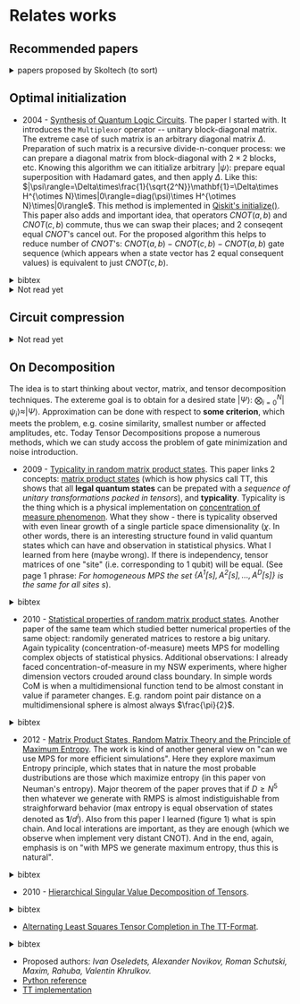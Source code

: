 # Relates works

## Recommended papers
<details>
<summary>papers proposed by Skoltech (to sort)</summary>

- 2020 - [Randomized algorithms for fast computation of low rank tensor ring model](https://iopscience.iop.org/article/10.1088/2632-2153/abad87/meta)
<details>
<summary>bibtex</summary>

```
@article{Ahmadi_Asl_2020,
	doi = {10.1088/2632-2153/abad87},
	url = {https://doi.org/10.1088/2632-2153/abad87},
	year = 2020,
	month = {dec},
	publisher = {{IOP} Publishing},
	volume = {2},
	number = {1},
	pages = {011001},
	author = {Salman Ahmadi-Asl and Andrzej Cichocki and Anh Huy Phan and Maame G Asante-Mensah and Mirfarid Musavian Ghazani and Toshihisa Tanaka and Ivan Oseledets},
	title = {Randomized algorithms for fast computation of low rank tensor ring model},
	journal = {Machine Learning: Science and Technology}
}
```
</details>

- 2022 - [How to Train Unstable Looped Tensor Network](https://arxiv.org/abs/2203.02617)

- 2022 - [TTOpt: A Maximum Volume Quantized Tensor Train-based Optimization and its Application to Reinforcement Learning](https://arxiv.org/abs/2205.00293)
<details>
<summary>bibtex</summary>

```
@misc{TTOps,
  doi = {10.48550/ARXIV.2205.00293},
  url = {https://arxiv.org/abs/2205.00293},
  author = {Sozykin, Konstantin and Chertkov, Andrei and Schutski, Roman and Phan, Anh-Huy and Cichocki, Andrzej and Oseledets, Ivan},
  keywords = {Machine Learning (cs.LG), Neural and Evolutionary Computing (cs.NE), Optimization and Control (math.OC), FOS: Computer and information sciences, FOS: Computer and information sciences, FOS: Mathematics, FOS: Mathematics},
```
</details>


</details>


## Optimal initialization

- 2004 - [Synthesis of Quantum Logic Circuits](https://arxiv.org/abs/quant-ph/0406176). The paper I started with. It introduces the `Multiplexor` operator -- unitary block-diagonal matrix. The extreme case of such matrix is an arbitrary diagonal matrix $\Delta$. Preparation of such matrix is a recursive divide-n-conquer process: we can prepare a diagonal matrix from block-diagonal with $2\times2$ blocks, etc. Knowing this algorithm we can ititialize arbitrary $|\psi\rangle$: prepare equal superposition with Hadamard gates, and then apply $\Delta$. Like this: $|\psi\rangle=\Delta\times\frac{1}{\sqrt{2^N}}\mathbf{1}=\Delta\times H^{\otimes N}\times|0\rangle=diag(\psi)\times H^{\otimes N}\times|0\rangle$. This method is implemented in [Qiskit's initialize()](https://qiskit.org/documentation/stubs/qiskit.circuit.QuantumCircuit.initialize.html). This paper also adds and important idea, that operators $CNOT(a, b)$ and $CNOT(c, b)$ commute, thus we can swap their places; and 2 conseqent equal $CNOT$'s cancel out. For the proposed algorithm this helps to reduce number of $CNOT$'s: $CNOT(a, b)-CNOT(c, b)-CNOT(a, b)$ gate sequence (which appears when a state vector has 2 equal consequent values) is equivalent to just $CNOT(c, b)$.
<details>
<summary>bibtex</summary>

```
@article{shende2006synthesis,
  title={Synthesis of quantum-logic circuits},
  author={Shende, Vivek V and Bullock, Stephen S and Markov, Igor L},
  journal={IEEE Transactions on Computer-Aided Design of Integrated Circuits and Systems},
  volume={25},
  number={6},
  pages={1000--1010},
  year={2006},
  publisher={IEEE}
}
```
</details>

<details><summary>Not read yet</summary>

- 2001 - [Efficient scheme for initializing a quantum register with an arbitrary superposed state](https://journals.aps.org/pra/abstract/10.1103/PhysRevA.64.014303)
- 2004 - [Optimal quantum circuit synthesis from controlled-unitary gates](https://journals.aps.org/pra/abstract/10.1103/PhysRevA.69.042309)
- 2004 - [Transformation of quantum states using uniformly controlled rotations](https://arxiv.org/abs/quant-ph/0407010)
- 2008 - [Quantum Circuit Simplification and Level Compaction](https://ieeexplore.ieee.org/abstract/document/4378213)
- 2010 - [Synthesis of quantum circuits for linear nearest neighbor architectures](https://link.springer.com/article/10.1007/s11128-010-0201-2)
- 2013 - [A Meet-in-the-Middle Algorithm for Fast Synthesis of Depth-Optimal Quantum Circuits](https://ieeexplore.ieee.org/abstract/document/6516700)
- 2014 - [Efficient synthesis of quantum circuits implementing clifford group operations](https://ieeexplore.ieee.org/abstract/document/6742938)
- 2016 - [Parallelizing quantum circuit synthesis](https://iopscience.iop.org/article/10.1088/2058-9565/1/1/015003/meta)
- 2020 - [A divide-and-conquer algorithm for quantum state preparation](https://arxiv.org/abs/2008.01511)
- 2021 - [Deterministic, scalable, and entanglement efficient initialization of arbitrary quantum states](https://arxiv.org/abs/2110.13454)
- 2021 - [Configurable sublinear circuits for quantum state preparation](https://arxiv.org/abs/2108.10182)
- 2021 - [Entanglement as a complexity measure for quantum state preparation](https://arxiv.org/abs/2111.03132)
</details>

## Circuit compression

<details><summary> Not read yet </summary>

- 2020 [Graph-theoretic Simplification of Quantum Circuits with the ZX-calculus](https://quantum-journal.org/papers/q-2020-06-04-279/)
```
@article{2020, 
    title={Graph-theoretic Simplification of Quantum Circuits with the ZX-calculus}, 
    volume={4}, ISSN={2521-327X}, 
    url={http://dx.doi.org/10.22331/q-2020-06-04-279}, DOI={10.22331/q-2020-06-04-279}, 
    journal={Quantum}, 
    publisher={Verein zur Forderung des Open Access Publizierens in den Quantenwissenschaften}, 
    author={Duncan, Ross and Kissinger, Aleks and Perdrix, Simon and van de Wetering, John}, 
    year={2020}, 
    month={Jun}, 
    pages={279} 
}
```
- https://www.quantinuum.com/developers/tket
- 2020 - [ZX-calculus for the working quantum computer scientist](https://arxiv.org/abs/2012.13966)
```
@misc{https://doi.org/10.48550/arxiv.2012.13966,
  doi = {10.48550/ARXIV.2012.13966},
  url = {https://arxiv.org/abs/2012.13966},
  author = {van de Wetering, John},
  keywords = {Quantum Physics (quant-ph), FOS: Physical sciences, FOS: Physical sciences},
  title = {ZX-calculus for the working quantum computer scientist},
  publisher = {arXiv},
  year = {2020},  
  copyright = {arXiv.org perpetual, non-exclusive license}
}
```
- https://zxcalculus.com/

</details>

## On Decomposition
The idea is to start thinking about vector, matrix, and tensor decomposition techniques. The extereme goal is to obtain for a desired state $|\Psi\rangle$: $\bigotimes_{i=0}^{N}|\psi_i\rangle\approx|\Psi\rangle$. Approximation can be done with respect to **some criterion**, which meets the problem, e.g. cosine similarity, smallest number or affected amplitudes, etc. Today Tensor Decompositions propose a numerous methods, which we can study accoss the problem of gate minimization and noise introduction.

- 2009 - [Typicality in random matrix product states](https://arxiv.org/abs/0908.3877).
This paper links 2 concepts: [matrix product states](https://en.wikipedia.org/wiki/Matrix_product_state) (which is how physics call TT, this shows that all **legal quantum states** can be prepated with a *sequence of unitary transformations packed in tensors*), and **typicality**. Typicality is the thing which is a physical implementation on [concentration of measure phenomenon](https://en.wikipedia.org/wiki/Concentration_of_measure). What they show - there is typicality observed with even linear growth of a single particle space dimensionality ($\chi$. In other words, there is an interesting structure found in valid quantum states which can have and observation in statistical physics. What I learned from here (maybe wrong). If there is independency, tensor matrices of one "site" (i.e. corresponding to 1 qubit) will be equal. (See page 1 phrase: *For homogeneous MPS the set $\{A^1[s],A^2[s], ... , A^D[s]\}$ is the same for all sites $s$*).
<details>
<summary>bibtex</summary>

```
@article{PhysRevA.81.032336,
 title = {Typicality in random matrix product states},
 author = {Garnerone, Silvano and de Oliveira, Thiago R. and Zanardi, Paolo},
 journal = {Phys. Rev. A},
 volume = {81},
 issue = {3},
 pages = {032336},
 numpages = {8},
 year = {2010},
 month = {Mar},
 publisher = {American Physical Society},
 doi = {10.1103/PhysRevA.81.032336},
 url = {https://link.aps.org/doi/10.1103/PhysRevA.81.032336}
}
```
</details>

- 2010 - [Statistical properties of random matrix product states](https://arxiv.org/abs/1003.5253). Another paper of the same team which studied better numerical properties of the same object: randomily generated matrices to restore a big unitary. Again typicality (concentration-of-measure) meets MPS for modelling complex objects of statistical physics. Additional observations: I already faced concentration-of-measure in my NSW experiments, where higher dimension vectors crouded around class boundary. In simple words CoM is when a multidimensional function tend to be almost constant in value if parameter changes. E.g. random point pair distance on a multidimensional sphere is almost always $\frac{\pi}{2}$.
<details>
<summary>bibtex</summary>

```
@article{PhysRevA.82.052312,
  title = {Statistical properties of random matrix product states},
  author = {Garnerone, Silvano and de Oliveira, Thiago R. and Haas, Stephan and Zanardi, Paolo},
  journal = {Phys. Rev. A},
  volume = {82},
  issue = {5},
  pages = {052312},
  numpages = {11},
  year = {2010},
  month = {Nov},
  publisher = {American Physical Society},
  doi = {10.1103/PhysRevA.82.052312},
  url = {https://link.aps.org/doi/10.1103/PhysRevA.82.052312}
}
```

</details>

- 2012 - [Matrix Product States, Random Matrix Theory and the Principle of Maximum Entropy](https://arxiv.org/abs/1201.6324). The work is kind of another general view on "can we use MPS for more efficient simulations". Here they explore maximum Entropy principle, which states that in nature the most probable dustributions are those which maximize entropy (in this paper von Neuman's entropy). Major theorem of the paper proves that if $D\geq N^5$ then whatever we generate with RMPS is almost indistiguishable from straighforward behavior (max entropy is equal observation of states denoted as $\mathbf{1}/d^l$). Also from this paper I learned (figure 1) what is spin chain. And local interations are important, as they are enough (which we observe when implement very distant CNOT). And in the end, again, emphasis is on "with MPS we generate maximum entropy, thus this is natural".
<details>
<summary>bibtex</summary>

```
@article{2013, 
  title={Matrix Product States, Random Matrix Theory and the Principle of Maximum Entropy}, 
  volume={320}, 
  ISSN={1432-0916}, 
  url={http://dx.doi.org/10.1007/s00220-013-1718-x}, 
  DOI={10.1007/s00220-013-1718-x}, 
  number={3}, 
  journal={Communications in Mathematical Physics}, 
  publisher={Springer Science and Business Media LLC},  
  author={Collins, Benoît and González-Guillén, Carlos E. and Pérez-García, David}, year={2013}, month={May}, 
  pages={663–677} }
```
</details>


- 2010 - [Hierarchical Singular Value Decomposition of Tensors](https://epubs.siam.org/doi/abs/10.1137/090764189). 
<details>
<summary>bibtex</summary>

```
@article{doi:10.1137/090764189,
author = {Grasedyck, Lars},
title = {Hierarchical Singular Value Decomposition of Tensors},
journal = {SIAM Journal on Matrix Analysis and Applications},
volume = {31},
number = {4},
pages = {2029-2054},
year = {2010},
doi = {10.1137/090764189},
URL = {https://doi.org/10.1137/090764189}
}
```
</details>

- [Alternating Least Squares Tensor Completion in The TT-Format](https://arxiv.org/abs/1509.00311).
<details>
<summary>bibtex</summary>

```
@misc{ALSTT,
  doi = {10.48550/ARXIV.1509.00311},
  url = {https://arxiv.org/abs/1509.00311},
  author = {Grasedyck, Lars and Kluge, Melanie and Krämer, Sebastian},
  keywords = {Numerical Analysis (math.NA), FOS: Mathematics, FOS: Mathematics, 15A69, 65F99},
  title = {Alternating Least Squares Tensor Completion in The TT-Format},
  publisher = {arXiv},
  year = {2015}, 
  copyright = {arXiv.org perpetual, non-exclusive license}
}
```
</details>

- Proposed authors: *Ivan Oseledets, Alexander Novikov, Roman Schutski, Maxim, Rahuba, Valentin Khrulkov.*
- [Python reference](https://stackoverflow.com/questions/66753122/specific-tensor-decomposition)
- [TT implementation](https://github.com/oseledets/ttpy)